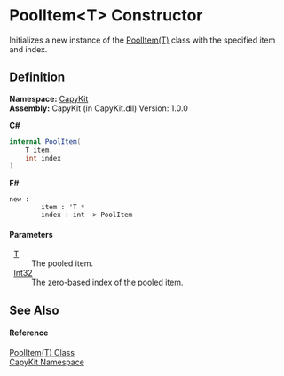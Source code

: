 # PoolItem&lt;T&gt; Constructor


Initializes a new instance of the <a href="T_CapyKit_PoolItem_1.md">PoolItem(T)</a> class with the specified item and index.



## Definition
**Namespace:** <a href="N_CapyKit.md">CapyKit</a>  
**Assembly:** CapyKit (in CapyKit.dll) Version: 1.0.0

**C#**
``` C#
internal PoolItem(
	T item,
	int index
)
```
**F#**
``` F#
new : 
        item : 'T * 
        index : int -> PoolItem
```



#### Parameters
<dl><dt>  <a href="T_CapyKit_PoolItem_1.md">T</a></dt><dd>The pooled item.</dd><dt>  <a href="https://learn.microsoft.com/dotnet/api/system.int32" target="_blank" rel="noopener noreferrer">Int32</a></dt><dd>The zero-based index of the pooled item.</dd></dl>

## See Also


#### Reference
<a href="T_CapyKit_PoolItem_1.md">PoolItem(T) Class</a>  
<a href="N_CapyKit.md">CapyKit Namespace</a>  
